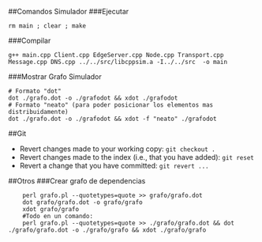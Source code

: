##Comandos Simulador
###Ejecutar
```
rm main ; clear ; make
```
 

###Compilar
```
g++ main.cpp Client.cpp EdgeServer.cpp Node.cpp Transport.cpp Message.cpp DNS.cpp ../../src/libcppsim.a -I../../src  -o main
```

###Mostrar Grafo Simulador
```
# Formato "dot"
dot ./grafo.dot -o ./grafodot && xdot ./grafodot
# Formato "neato" (para poder posicionar los elementos mas distribuidamente)
dot ./grafo.dot -o ./grafodot && xdot -f "neato" ./grafodot
```

##Git
* Revert changes made to your working copy:
	```git checkout .```
* Revert changes made to the index (i.e., that you have added):
	```git reset```
* Revert a change that you have committed:
	```git revert ...```

##Otros
###Crear grafo de dependencias
```
 	perl grafo.pl --quotetypes=quote >> grafo/grafo.dot
 	dot grafo/grafo.dot -o grafo/grafo
 	xdot grafo/grafo
 	#Todo en un comando:
 	perl grafo.pl --quotetypes=quote >> ./grafo/grafo.dot && dot ./grafo/grafo.dot -o ./grafo/grafo && xdot ./grafo/grafo
```